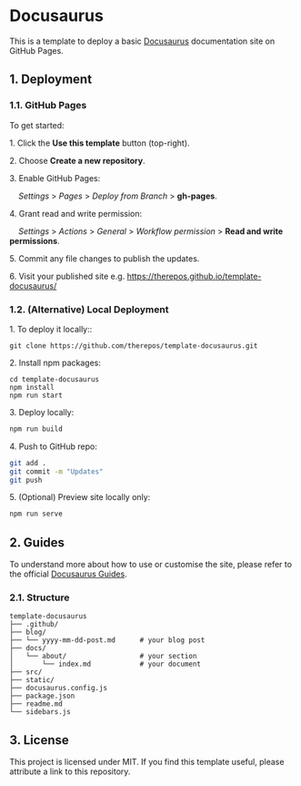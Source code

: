 # Docusaurus
This is a template to deploy a basic [Docusaurus](https://docusaurus.io/docs) documentation site on GitHub Pages.  

## 1. Deployment

### 1.1. GitHub Pages
To get started:

1\. Click the **Use this template** button (top-right).  

2\. Choose **Create a new repository**.  

3\. Enable GitHub Pages:  

&nbsp;&nbsp;&nbsp; _Settings_ > _Pages_ > _Deploy from Branch_ > **gh-pages**.  

4\. Grant read and write permission:  

&nbsp;&nbsp;&nbsp; _Settings_ > _Actions_ > _General_ > _Workflow permission_ > **Read and write permissions**.

5\. Commit any file changes to publish the updates.  

6\. Visit your published site e.g. https://therepos.github.io/template-docusaurus/  

### 1.2. (Alternative) Local Deployment
1\. To deploy it locally::  
```
git clone https://github.com/therepos/template-docusaurus.git
```

2\. Install npm packages:
```
cd template-docusaurus
npm install
npm run start
```

3\. Deploy locally:
```bash
npm run build
```

4\. Push to GitHub repo:
```bash
git add . 
git commit -m "Updates"
git push
```

5\. (Optional) Preview site locally only:
```bash
npm run serve
```

## 2. Guides

To understand more about how to use or customise the site, please refer to the official [Docusaurus Guides](https://docusaurus.io/docs/category/guides). 

### 2.1. Structure

```
template-docusaurus
├── .github/
├── blog/  
├── └── yyyy-mm-dd-post.md      # your blog post            
├── docs/               
│   └── about/                  # your section
│       └── index.md            # your document
├── src/
├── static/
├── docusaurus.config.js
├── package.json
├── readme.md           
└── sidebars.js
```

## 3. License
This project is licensed under MIT. If you find this template useful, please attribute a link to this repository.